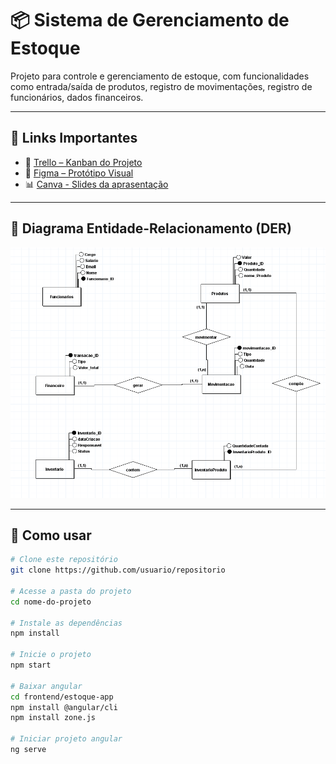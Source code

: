 # 📦 Sistema de Gerenciamento de Estoque

Projeto para controle e gerenciamento de estoque,
com funcionalidades como entrada/saída de produtos,
registro de movimentações, registro de funcionários, dados financeiros.

---

## 📌 Links Importantes

- 🧩 [Trello – Kanban do Projeto](https://trello.com/b/u22kLYGl/meu-quadro-do-trello)
- 🎨 [Figma – Protótipo Visual](https://www.figma.com/design/LUe781qrDJP0nCmjKLB51Q/GerenciamentoDeEstoque?node-id=0-1&p=f&t=jpgCRgwgkaM3EsyL-0)
- 📊 [Canva - Slides da aprasentação](https://www.canva.com/design/DAGsyUxdhpU/BoUusNGJk848c1U_3NjmbQ/edit?utm_content=DAGsyUxdhpU&utm_campaign=designshare&utm_medium=link2&utm_source=sharebutton)  

---

## 🧠 Diagrama Entidade-Relacionamento (DER)

![DER: Modelo Coneitual](https://github.com/bruna-tonelli/Projeto.NET/blob/main/Captura%20de%20tela%202025-07-21%20145303.png)

---

## 🚀 Como usar

```bash
# Clone este repositório
git clone https://github.com/usuario/repositorio

# Acesse a pasta do projeto
cd nome-do-projeto

# Instale as dependências
npm install

# Inicie o projeto
npm start

# Baixar angular
cd frontend/estoque-app
npm install @angular/cli
npm install zone.js

# Iniciar projeto angular
ng serve
